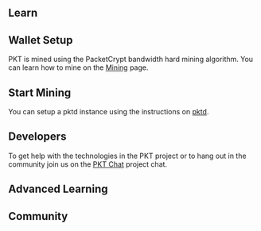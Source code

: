 ## Learn

## Wallet Setup
PKT is mined using the PacketCrypt bandwidth hard mining algorithm. You can learn how
to mine on the [Mining](./mining) page.

## Start Mining
You can setup a pktd instance using the instructions on [pktd](./pktd).

## Developers
To get help with the technologies in the PKT project or to hang out in the community
join us on the [PKT Chat](https://pkt.chat/) project chat.

## Advanced Learning

## Community